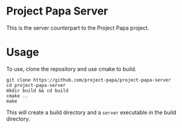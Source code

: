 # Project Papa Server

This is the server counterpart to the Project Papa project.

# Usage

To use, clone the repository and use cmake to build.

```
git clone https://github.com/project-papa/project-papa-server
cd project-papa-server
mkdir build && cd build
cmake ..
make
```

This will create a build directory and a `server` executable in the build
directory.
